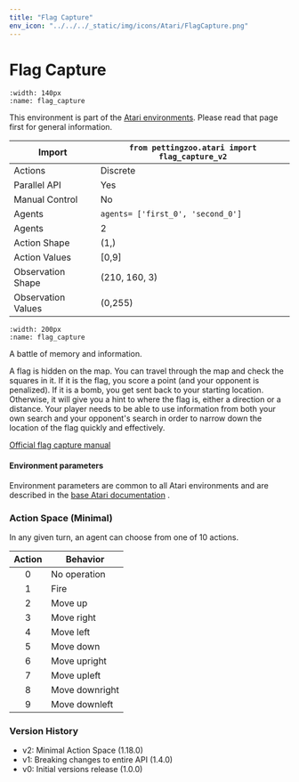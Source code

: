 ```yaml
---
title: "Flag Capture"
env_icon: "../../../_static/img/icons/Atari/FlagCapture.png"
---
```


# Flag Capture

```{figure} atari_flag_capture.gif 
:width: 140px
:name: flag_capture
```

This environment is part of the <a href='..'>Atari environments</a>. Please read that page first for general information.

| Import               | `from pettingzoo.atari import flag_capture_v2` |
|----------------------|------------------------------------------------|
| Actions              | Discrete                                       |
| Parallel API         | Yes                                            |
| Manual Control       | No                                             |
| Agents               | `agents= ['first_0', 'second_0']`              |
| Agents               | 2                                              |
| Action Shape         | (1,)                                           |
| Action Values        | [0,9]                                          |
| Observation Shape    | (210, 160, 3)                                  |
| Observation Values   | (0,255)                                        |

```{figure} ../../_static/img/aec/atari_flag_capture_aec.svg
:width: 200px
:name: flag_capture
```

A battle of memory and information.

A flag is hidden
on the map.
You can travel through the map and check
the squares in it. If it is the flag,
you score a point (and your opponent is penalized).
If it is a bomb, you get sent back to your starting location.
Otherwise, it will give you a hint to where the flag is,
either a direction or a distance.
Your player needs to be able to use information from both
your own search and your opponent's search in order to
narrow down the location of the flag quickly and effectively.

[Official flag capture manual](https://atariage.com/manual_html_page.php?SoftwareLabelID=183)


#### Environment parameters

Environment parameters are common to all Atari environments and are described in the [base Atari documentation](../atari) .

### Action Space (Minimal)

In any given turn, an agent can choose from one of 10 actions.

| Action    | Behavior  |
|:---------:|-----------|
| 0         | No operation |
| 1         | Fire |
| 2         | Move up |
| 3         | Move right |
| 4         | Move left |
| 5         | Move down |
| 6         | Move upright |
| 7         | Move upleft |
| 8         | Move downright |
| 9         | Move downleft |

### Version History

* v2: Minimal Action Space (1.18.0)
* v1: Breaking changes to entire API (1.4.0)
* v0: Initial versions release (1.0.0)
</div>
